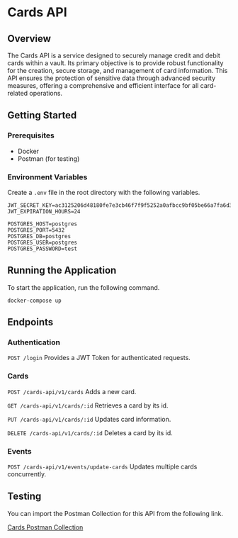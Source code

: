 # Cards API

## Overview

The Cards API is a service designed to securely manage credit and debit cards within a vault. 
Its primary objective is to provide robust functionality for the creation, secure storage, and management of card information. 
This API ensures the protection of sensitive data through advanced security measures, offering a comprehensive and efficient interface for all card-related operations.

## Getting Started

### Prerequisites

- Docker
- Postman (for testing)

### Environment Variables

Create a `.env` file in the root directory with the following variables.

```plaintext
JWT_SECRET_KEY=ac3125206d48180fe7e3cb46f7f9f5252a0afbcc9bf05be66a7fa6d36958e8df
JWT_EXPIRATION_HOURS=24

POSTGRES_HOST=postgres
POSTGRES_PORT=5432
POSTGRES_DB=postgres
POSTGRES_USER=postgres
POSTGRES_PASSWORD=test
```

## Running the Application

To start the application, run the following command.

```
docker-compose up
```

## Endpoints

### Authentication

`
POST /login
`
Provides a JWT Token for authenticated requests.

### Cards

`
POST /cards-api/v1/cards
`
Adds a new card.

`
GET /cards-api/v1/cards/:id
`
Retrieves a card by its id.

`
PUT /cards-api/v1/cards/:id
`
Updates card information.

`
DELETE /cards-api/v1/cards/:id
`
Deletes a card by its id.

### Events

`
POST /cards-api/v1/events/update-cards
`
Updates multiple cards concurrently.

## Testing

You can import the Postman Collection for this API from the following link.

[Cards Postman Collection](https://www.postman.com/matteocarranza/workspace/cards/collection/8242347-5b358df7-1351-425b-901e-21085d766fb9?action=share&creator=8242347)
